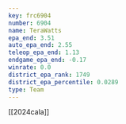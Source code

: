 ```yaml
---
key: frc6904
number: 6904
name: TeraWatts
epa_end: 3.51
auto_epa_end: 2.55
teleop_epa_end: 1.13
endgame_epa_end: -0.17
winrate: 0.0
district_epa_rank: 1749
district_epa_percentile: 0.0289
type: Team
---
```

[[2024cala]]
